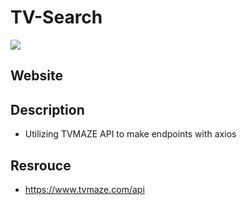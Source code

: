 # TV-Search
![](https://i.gyazo.com/5b2d41c1eebfcadfc6f9225e6a31b0ec.jpg)

## Website


## Description
* Utilizing TVMAZE API to make endpoints with axios

## Resrouce
* https://www.tvmaze.com/api